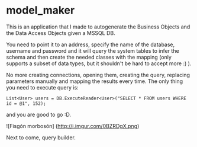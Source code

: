 # model_maker

This is an application that I made to autogenerate the Business Objects and the Data Access Objects given a MSSQL DB.

You need to point it to an address, specify the name of the database, username and password and it will query the system tables to infer the schema and then create the needed classes with the mapping (only supports a subset of data types, but it shouldn't be hard to accept more :) ).

No more creating connections, opening them, creating the query, replacing parameters manually and mapping the results every time. The only thing you need to execute query is:

    List<User> users = DB.ExecuteReader<User>("SELECT * FROM users WHERE id = @1", 152);
    
and you are good to go :D.

![Fisgón morbosón] (http://i.imgur.com/0BZRDgX.png)

Next to come, query builder.
